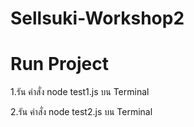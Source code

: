 # Sellsuki-Workshop2

<h1>Run Project</h1>
<p>1.รัน คำสั่ง node test1.js บน Terminal</p>
<p>2.รัน คำสั่ง node test2.js บน Terminal</p>

